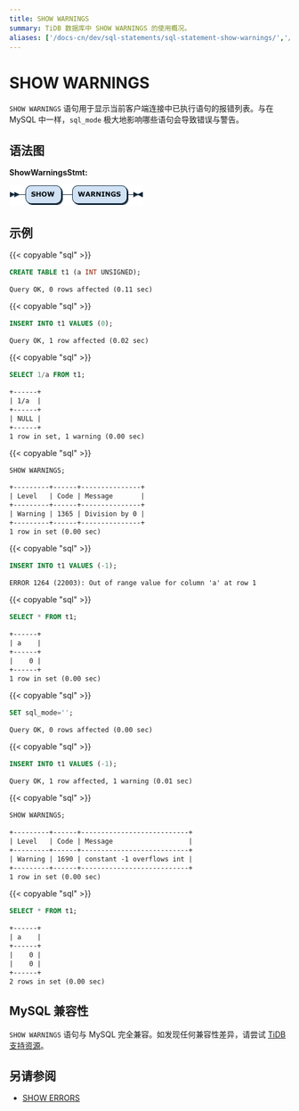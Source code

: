 ```yaml
---
title: SHOW WARNINGS
summary: TiDB 数据库中 SHOW WARNINGS 的使用概况。
aliases: ['/docs-cn/dev/sql-statements/sql-statement-show-warnings/','/docs-cn/dev/reference/sql/statements/show-warnings/']
---
```


# SHOW WARNINGS

`SHOW WARNINGS` 语句用于显示当前客户端连接中已执行语句的报错列表。与在 MySQL 中一样，`sql_mode` 极大地影响哪些语句会导致错误与警告。

## 语法图

**ShowWarningsStmt:**

![ShowWarningsStmt](/media/sqlgram/ShowWarningsStmt.png)

## 示例

{{< copyable "sql" >}}

```sql
CREATE TABLE t1 (a INT UNSIGNED);
```

```
Query OK, 0 rows affected (0.11 sec)
```

{{< copyable "sql" >}}

```sql
INSERT INTO t1 VALUES (0);
```

```
Query OK, 1 row affected (0.02 sec)
```

{{< copyable "sql" >}}

```sql
SELECT 1/a FROM t1;
```

```
+------+
| 1/a  |
+------+
| NULL |
+------+
1 row in set, 1 warning (0.00 sec)
```

{{< copyable "sql" >}}

```sql
SHOW WARNINGS;
```

```
+---------+------+---------------+
| Level   | Code | Message       |
+---------+------+---------------+
| Warning | 1365 | Division by 0 |
+---------+------+---------------+
1 row in set (0.00 sec)
```

{{< copyable "sql" >}}

```sql
INSERT INTO t1 VALUES (-1);
```

```
ERROR 1264 (22003): Out of range value for column 'a' at row 1
```

{{< copyable "sql" >}}

```sql
SELECT * FROM t1;
```

```
+------+
| a    |
+------+
|    0 |
+------+
1 row in set (0.00 sec)
```

{{< copyable "sql" >}}

```sql
SET sql_mode='';
```

```
Query OK, 0 rows affected (0.00 sec)
```

{{< copyable "sql" >}}

```sql
INSERT INTO t1 VALUES (-1);
```

```
Query OK, 1 row affected, 1 warning (0.01 sec)
```

{{< copyable "sql" >}}

```sql
SHOW WARNINGS;
```

```
+---------+------+---------------------------+
| Level   | Code | Message                   |
+---------+------+---------------------------+
| Warning | 1690 | constant -1 overflows int |
+---------+------+---------------------------+
1 row in set (0.00 sec)
```

{{< copyable "sql" >}}

```sql
SELECT * FROM t1;
```

```
+------+
| a    |
+------+
|    0 |
|    0 |
+------+
2 rows in set (0.00 sec)
```

## MySQL 兼容性

`SHOW WARNINGS` 语句与 MySQL 完全兼容。如发现任何兼容性差异，请尝试 [TiDB 支持资源](/support.md)。

## 另请参阅

* [SHOW ERRORS](/sql-statements/sql-statement-show-errors.md)
